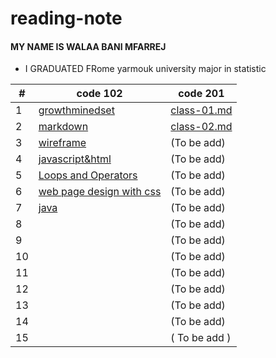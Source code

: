 # reading-note
#### MY NAME IS WALAA BANI MFARREJ 
* I GRADUATED FRome yarmouk university major in statistic 


| #  | code 102  |code 201 |
| ------------- | ------------- |---|
| 1  |[growthminedset](http://walaamohammad.github.io/reading-note/growthminedset) |[class-01.md](http://walaamohammad.github.io/reading-note/class-01) |
| 2 |[markdown](https:///walaamohammad.github.io/reading-note/markdown)| [class-02.md](http://walaamohammad.github.io/reading-note/class-02)| 
|3 |[wireframe](https:///walaamohammad.github.io/reading-note/wireframe&html )|   (To be add)|  
| 4 | [javascript&html](https:///walaamohammad.github.io/reading-note/javascripts)|   (To be add)|   
|5 | [Loops and Operators](https:///walaamohammad.github.io/reading-note/read5) |  (To be add)|
| 6 | [web page design with css](https://walaamohammad.github.io/css-desighn/) | (To be add) | 
|7 | [java](https://walaamohammad.github.io/programming-with-java/) | (To be add) |
|  8 |  |  (To be add) |
|  9 |   | (To be add)   | 
| 10  |  |  (To be add)   | 
|  11 |  |  (To be add)  | 
|   12 |   |  (To be add)  |
|  13 |   | (To be add)  |
|  14  |  |   (To be add) |
|  15 |   |  ( To be add ) |